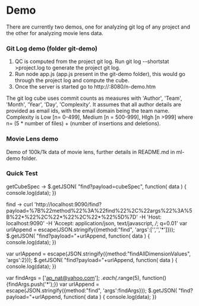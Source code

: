 Demo
=========

There are currently two demos, one for analyzing git log of any project and the other for analyzing movie lens data.

### Git Log demo (folder git-demo)

1. QC is computed from the project git log. Run git log --shortstat >project.log to generate the project git log.
2. Run node app.js (app.js present in the git-demo folder), this would go through the project log and compute the cube.
3. Once the server is started go to http://<machine-ip>:8080/n-demo.htm

The git log cube uses commit counts as measures with 'Author', 'Team', 'Month', 'Year', 'Day', 'Complexity'. It assumes that all author details are provided as email ids, with the email domain being the team name. Complexity is Low [n= 0-499], Medium [n = 500-999], HIgh [n >999] where n= (5 * number of files) + (number of insertions and deletions). 

### Movie Lens demo

Demo of 100k/1k data of movie lens, further details in README.md in ml-demo folder.
   
### Quick Test
getCubeSpec -> $.getJSON( "find?payload=cubeSpec", function( data ) {
    console.log(data);
})

find -> 
curl 'http://localhost:9090/find?payload=%7B%22method%22%3A%22find%22%2C%22args%22%3A%5B%22*%22%2C%22*%22%2C%22*%22%5D%7D' -H 'Host: localhost:9090' -H 'Accept: application/json, text/javascript, */*; q=0.01' 
var urlAppend = escape(JSON.stringify({method:"find", 'args':['*','*','*']}));
$.getJSON( "find?payload="+urlAppend, function( data ) {
    console.log(data);
})

var urlAppend = escape(JSON.stringify({method:"findAllDimensionValues", 'args':2}));
$.getJSON( "find?payload="+urlAppend, function( data ) {
    console.log(data);
})


var findArgs = ['ap_nat@yahoo.com'];
_.each(_.range(5), function(){findArgs.push('*');})
var urlAppend = escape(JSON.stringify({method:"find", 'args':findArgs}));
$.getJSON( "find?payload="+urlAppend, function( data ) {
    console.log(data);
})
